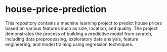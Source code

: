 # house-price-prediction
This repository contains a machine learning project to predict house prices based on various features such as size, location, and quality. The project demonstrates the process of building a predictive model from scratch, including data preprocessing, exploratory data analysis, feature engineering, and model training using regression techniques.
